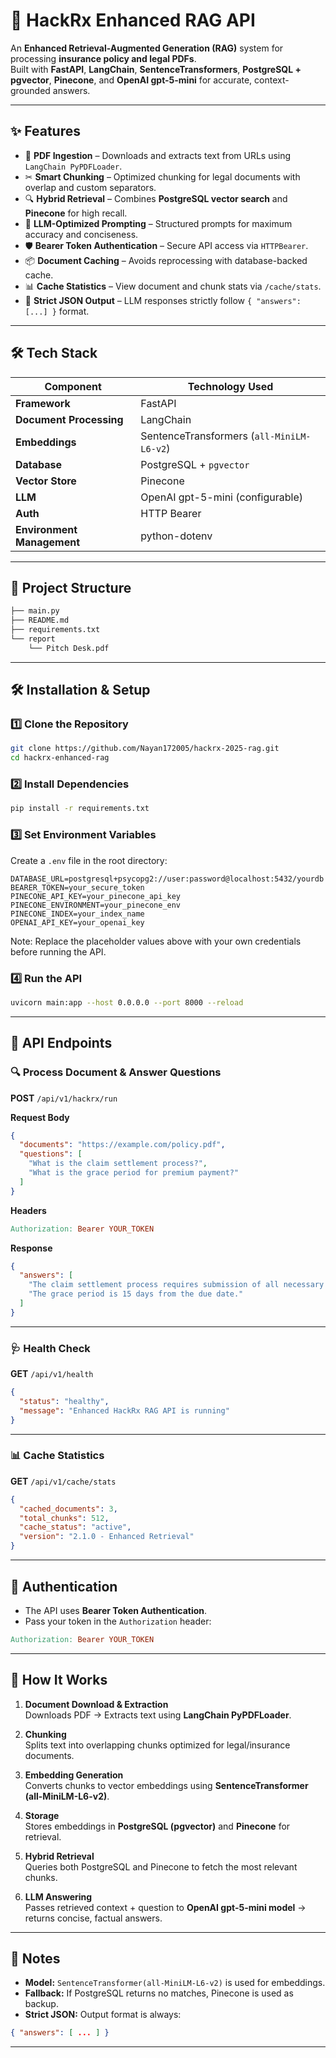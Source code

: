# 🚀 HackRx Enhanced RAG API

An **Enhanced Retrieval-Augmented Generation (RAG)** system for processing **insurance policy and legal PDFs**.  
Built with **FastAPI**, **LangChain**, **SentenceTransformers**, **PostgreSQL + pgvector**, **Pinecone**, and **OpenAI gpt-5-mini** for accurate, context-grounded answers.

---

## ✨ Features

- 📄 **PDF Ingestion** – Downloads and extracts text from URLs using `LangChain PyPDFLoader`.
- ✂ **Smart Chunking** – Optimized chunking for legal documents with overlap and custom separators.
- 🔍 **Hybrid Retrieval** – Combines **PostgreSQL vector search** and **Pinecone** for high recall.
- 🧠 **LLM-Optimized Prompting** – Structured prompts for maximum accuracy and conciseness.
- 🛡 **Bearer Token Authentication** – Secure API access via `HTTPBearer`.
- 📦 **Document Caching** – Avoids reprocessing with database-backed cache.
- 📊 **Cache Statistics** – View document and chunk stats via `/cache/stats`.
- 🧾 **Strict JSON Output** – LLM responses strictly follow `{ "answers": [...] }` format.

---

## 🛠 Tech Stack

| Component                  | Technology Used |
|----------------------------|-----------------|
| **Framework**              | FastAPI         |
| **Document Processing**    | LangChain       |
| **Embeddings**             | SentenceTransformers (`all-MiniLM-L6-v2`) |
| **Database**               | PostgreSQL + `pgvector` |
| **Vector Store**           | Pinecone        |
| **LLM**                    | OpenAI gpt-5-mini (configurable) |
| **Auth**                   | HTTP Bearer     |
| **Environment Management** | python-dotenv   |

---

## 📂 Project Structure

```bash
├── main.py
├── README.md
├── requirements.txt
└── report
    └── Pitch Desk.pdf
```

---

## 🛠 Installation & Setup

### 1️⃣ Clone the Repository
```bash
git clone https://github.com/Nayan172005/hackrx-2025-rag.git
cd hackrx-enhanced-rag
```

### 2️⃣ Install Dependencies
```bash
pip install -r requirements.txt
```

### 3️⃣ Set Environment Variables
Create a `.env` file in the root directory:

```env
DATABASE_URL=postgresql+psycopg2://user:password@localhost:5432/yourdb
BEARER_TOKEN=your_secure_token
PINECONE_API_KEY=your_pinecone_api_key
PINECONE_ENVIRONMENT=your_pinecone_env
PINECONE_INDEX=your_index_name
OPENAI_API_KEY=your_openai_key
```
Note: Replace the placeholder values above with your own credentials before running the API.

### 4️⃣ Run the API
```bash
uvicorn main:app --host 0.0.0.0 --port 8000 --reload
```

---

## 📡 API Endpoints

### 🔍 Process Document & Answer Questions
**POST** `/api/v1/hackrx/run`

**Request Body**
```json
{
  "documents": "https://example.com/policy.pdf",
  "questions": [
    "What is the claim settlement process?",
    "What is the grace period for premium payment?"
  ]
}
```

**Headers**
```makefile
Authorization: Bearer YOUR_TOKEN
```

**Response**
```json
{
  "answers": [
    "The claim settlement process requires submission of all necessary documents within 30 days.",
    "The grace period is 15 days from the due date."
  ]
}
```

---

### 🩺 Health Check
**GET** `/api/v1/health`
```json
{
  "status": "healthy",
  "message": "Enhanced HackRx RAG API is running"
}
```

---

### 📊 Cache Statistics
**GET** `/api/v1/cache/stats`
```json
{
  "cached_documents": 3,
  "total_chunks": 512,
  "cache_status": "active",
  "version": "2.1.0 - Enhanced Retrieval"
}
```

---

## 🔑 Authentication
- The API uses **Bearer Token Authentication**.  
- Pass your token in the `Authorization` header:

```makefile
Authorization: Bearer YOUR_TOKEN
```

---

## 📜 How It Works

1. **Document Download & Extraction**  
   Downloads PDF → Extracts text using **LangChain PyPDFLoader**.

2. **Chunking**  
   Splits text into overlapping chunks optimized for legal/insurance documents.

3. **Embedding Generation**  
   Converts chunks to vector embeddings using **SentenceTransformer (all-MiniLM-L6-v2)**.

4. **Storage**  
   Stores embeddings in **PostgreSQL (pgvector)** and **Pinecone** for retrieval.

5. **Hybrid Retrieval**  
   Queries both PostgreSQL and Pinecone to fetch the most relevant chunks.

6. **LLM Answering**  
   Passes retrieved context + question to **OpenAI gpt-5-mini model** → returns concise, factual answers.

---

## 📌 Notes
- **Model:** `SentenceTransformer(all-MiniLM-L6-v2)` is used for embeddings.  
- **Fallback:** If PostgreSQL returns no matches, Pinecone is used as backup.  
- **Strict JSON:** Output format is always:
```json
{ "answers": [ ... ] }
```

---

